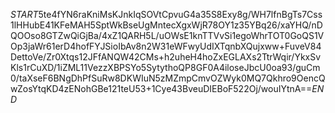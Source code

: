 $START$5te4fYN6raKniMsKJnkIqSOVtCpvuG4a35S8Exy8g/WH7lfnBgTs7Css1lHHubE41KFeMAH5SptWkBseUgMntecXgxWjR78OY1z35YBq26/xaYHQ/nDQOOso8GTZwQiGjBa/4xZ1QARH5L/uOWsE1knTTVvSi1egoWhrTOT0GoQS1VOp3jaWr61erD4hofFYJSioIbAv8n2W31eWFwyUdIXTqnbXQujxww+FuveV84DettoVe/Zr0Xtqs12JFfANQW42CMs+h2uheH4hoZxEGLAXs2TtrWqir/YkxSvKls1rCuXD/1iZML11VezzXBPSYo5SytythoQP8GF0A4iloseJbcU0oa93/guCm0/taXseF6BNgDhPfSuRw8DKWIuN5zMZmpCmvOZWyk0MQ7Qkhro9OencQwZosYtqKD4zENohGBe121teU53+1Cye43BveuDIEBoF522Oj/wouIYtnA==$END$